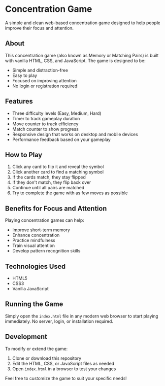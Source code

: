 # Concentration Game

A simple and clean web-based concentration game designed to help people improve their focus and attention.

## About

This concentration game (also known as Memory or Matching Pairs) is built with vanilla HTML, CSS, and JavaScript. The game is designed to be:

- Simple and distraction-free
- Easy to play
- Focused on improving attention
- No login or registration required

## Features

- Three difficulty levels (Easy, Medium, Hard)
- Timer to track gameplay duration
- Move counter to track efficiency
- Match counter to show progress
- Responsive design that works on desktop and mobile devices
- Performance feedback based on your gameplay

## How to Play

1. Click any card to flip it and reveal the symbol
2. Click another card to find a matching symbol
3. If the cards match, they stay flipped
4. If they don't match, they flip back over
5. Continue until all pairs are matched
6. Try to complete the game with as few moves as possible

## Benefits for Focus and Attention

Playing concentration games can help:
- Improve short-term memory
- Enhance concentration
- Practice mindfulness
- Train visual attention
- Develop pattern recognition skills

## Technologies Used

- HTML5
- CSS3
- Vanilla JavaScript

## Running the Game

Simply open the `index.html` file in any modern web browser to start playing immediately. No server, login, or installation required.

## Development

To modify or extend the game:

1. Clone or download this repository
2. Edit the HTML, CSS, or JavaScript files as needed
3. Open `index.html` in a browser to test your changes

Feel free to customize the game to suit your specific needs!